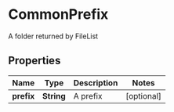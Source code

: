 

# CommonPrefix

A folder returned by FileList

## Properties

| Name | Type | Description | Notes |
|------------ | ------------- | ------------- | -------------|
|**prefix** | **String** | A prefix |  [optional] |



